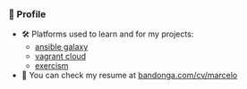 
<!--

### Hi there 👋

**marcelofpfelix/marcelofpfelix** is a ✨ _special_ ✨ repository because its `README.md` (this file) appears on your GitHub profile.

Here are some ideas to get you started:

- 🔭 I’m currently working on ...
- 🌱 I’m currently learning ...
- 👯 I’m looking to collaborate on ...
- 🤔 I’m looking for help with ...
- 💬 Ask me about ...
- 📫 How to reach me: ...
- 😄 Pronouns: ...
- ⚡ Fun fact: ...


* [leetcode](https://leetcode.com/marcelofpfelix/) 
https://hub.docker.com/u/marcelofpfelix
-->

### 👤 Profile



* 🛠️ Platforms used to learn and for my projects:
  * [ansible galaxy](https://galaxy.ansible.com/marcelofpfelix) 
  * [vagrant cloud](https://app.vagrantup.com/marcelofpfelix) 
  * [exercism](https://exercism.io/profiles/marcelofpfelix)
* 💼 You can check my resume at [bandonga.com/cv/marcelo](https://bandonga.com/cv/marcelo) 
